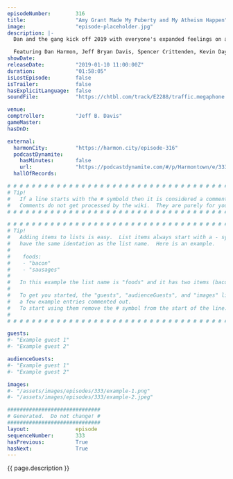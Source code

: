 ```yaml
---
episodeNumber:        316
title:                "Amy Grant Made My Puberty and My Atheism Happen"
image:                "episode-placeholder.jpg"
description: |-
  Dan and the gang kick off 2019 with everyone's expanded feelings on airlines, Dan's engagement, charitable giving and Paul Rudd.

  Featuring Dan Harmon, Jeff Bryan Davis, Spencer Crittenden, Kevin Day and Jesse Camp.
showDate:             
releaseDate:          "2019-01-10 11:00:00Z"
duration:             "01:58:05"
isLostEpisode:        false
isTrailer:            false
hasExplicitLanguage:  false
soundFile:            "https://chtbl.com/track/E2288/traffic.megaphone.fm/STA5970573662.mp3?updated=1596508377"

venue:                
comptroller:          "Jeff B. Davis"
gameMaster:           
hasDnD:               

external:
  harmonCity:         "https://harmon.city/episode-316"
  podcastDynamite:
    hasMinutes:       false
    url:              "https://podcastdynamite.com/#/p/Harmontown/e/333/316"
  hallOfRecords:      

# # # # # # # # # # # # # # # # # # # # # # # # # # # # # # # # # # # # # # # # # # # # #
# Tip!
#   If a line starts with the # symbold then it is considered a comment.
#   Comments do not get processed by the wiki.  They are purely for your information.
# # # # # # # # # # # # # # # # # # # # # # # # # # # # # # # # # # # # # # # # # # # # #

# # # # # # # # # # # # # # # # # # # # # # # # # # # # # # # # # # # # # # # # # # # # #
# Tip!
#   Adding items to lists is easy.  List items always start with a - symbol and have
#   have the same identation as the list name.  Here is an example.
#
#    foods:
#    - "bacon"
#    - "sausages"
#
#   In this example the list name is "foods" and it has two items (bacon, and sausages).
#
#   To get you started, the "guests", "audienceGuests", and "images" lists below have
#   a few example entries commented out.
#   To start using them remove the # symbol from the start of the line.
#
# # # # # # # # # # # # # # # # # # # # # # # # # # # # # # # # # # # # # # # # # # # # #

guests:
#- "Example guest 1"
#- "Example guest 2"

audienceGuests:
#- "Example guest 1"
#- "Example guest 2"

images:
#- "/assets/images/episodes/333/example-1.png"
#- "/assets/images/episodes/333/example-2.jpeg"

##############################
# Generated.  Do not change! #
##############################
layout:               episode
sequenceNumber:       333
hasPrevious:          True
hasNext:              True
---
```


<!-- The episode description will be rendered here -->
{{ page.description }}

<!-- Add your content BELOW here -->
<!-- vvvvvvvvvvvvvvvvvvvvvvvvvvv -->




<!-- ^^^^^^^^^^^^^^^^^^^^^^^^^^^ -->
<!-- Add your content ABOVE here -->

<!-- The episode gallery will be rendered here -->